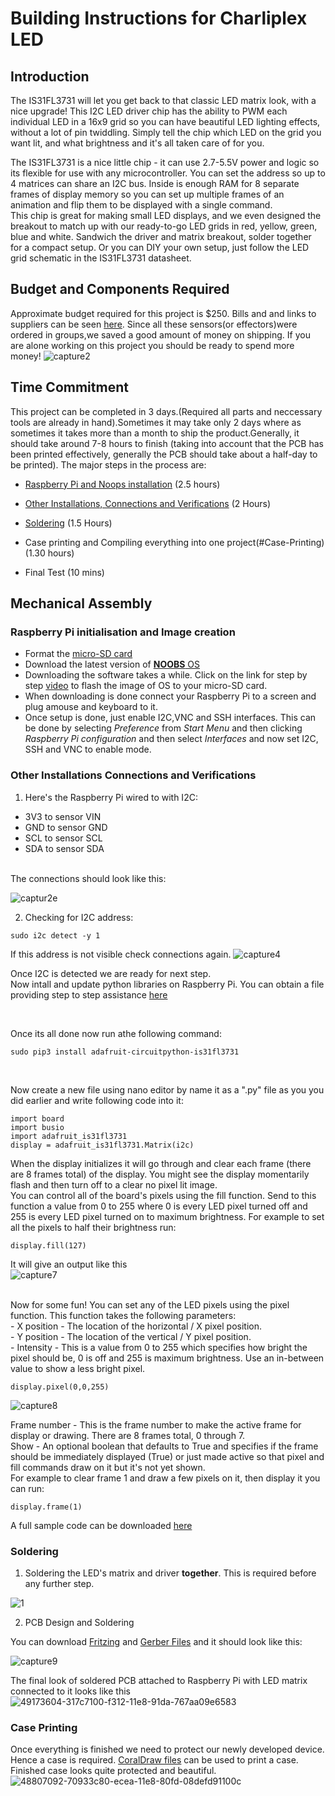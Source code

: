# Building Instructions for Charliplex LED
## Introduction
The IS31FL3731 will let you get back to that classic LED matrix look, with a nice upgrade! This I2C LED driver chip has
the ability to PWM each individual LED in a 16x9 grid so you can have beautiful LED lighting effects, without a lot of
pin twiddling. Simply tell the chip which LED on the grid you want lit, and what brightness and it's all taken care of for
you. <br>



The IS31FL3731 is a nice little chip - it can use 2.7-5.5V power and logic so its flexible for use with any microcontroller.
You can set the address so up to 4 matrices can share an I2C bus. Inside is enough RAM for 8 separate frames of
display memory so you can set up multiple frames of an animation and flip them to be displayed with a single
command.
<br>
This chip is great for making small LED displays, and we even designed the breakout to match up with our ready-to-go
LED grids in red, yellow, green, blue and white. Sandwich the driver and matrix breakout, solder together for a
compact setup. Or you can DIY your own setup, just follow the LED grid schematic in the IS31FL3731 datasheet.

## Budget and Components Required
Approximate budget required for this project is $250. Bills and and links to suppliers can be seen [here](https://github.com/kuljeet-Singh/charli0x74/tree/master/Documents/INVOICES). Since all these sensors(or effectors)were ordered in groups,we saved a good amount of money on shipping. If you are alone working on this project you should be ready to spend more money!
![capture2](https://user-images.githubusercontent.com/43182173/49831390-c85d1a80-fd61-11e8-996f-b08adfee345e.PNG)

## Time Commitment
This project can be completed in 3 days.(Required all parts and neccessary tools are already in hand).Sometimes it may take only 2 days where as sometimes it takes more than a month to ship the product.Generally, it should take around 7-8 hours to finish (taking into account that the PCB has been printed effectively, generally the PCB should take about a half-day to be printed).
The major steps in the process are:


- [Raspberry Pi and Noops installation](#Raspberry-Pi-initialisation-and-Image-creation) (2.5 hours)


- [Other Installations, Connections and Verifications](#Other-Installations-Connections-and-Verifications) (2 Hours)<br>

- [Soldering](#Soldering) (1.5 Hours)<br>

- Case printing and Compiling everything into one project(#Case-Printing)  (1.30 hours)<br>

- Final Test (10 mins)

## Mechanical Assembly

### Raspberry Pi initialisation and Image creation

- Format the [micro-SD card](https://www.raspberrypi.org/learning/software-guide/)
- Download the latest version of [**NOOBS** OS](https://www.raspberrypi.org/downloads/noobs/) 
- Downloading the software takes a while. Click on the link for step by step [video](https://www.raspberrypi.org/help/videos/#noobs-setup) to flash the image of OS to your micro-SD card.
- When downloading is done connect your Raspberry Pi to a screen and plug amouse and keyboard to it.
- Once setup is done, just enable I2C,VNC and SSH interfaces. This can be done by selecting *Preference* from *Start Menu* and then clicking *Raspberry Pi configuration* and then select *Interfaces* and now set I2C, SSH and VNC to enable mode.

### Other Installations Connections and Verifications
1) Here's the Raspberry Pi wired to with I2C:  
- 3V3 to sensor VIN
- GND to sensor GND
- SCL to sensor SCL
- SDA to sensor SDA
<br>
The connections should look like this:

![captur2e](https://user-images.githubusercontent.com/43182173/49890302-c5b9fe00-fe11-11e8-81bb-9fd9f096e119.PNG)

2) Checking for I2C address:

```
sudo i2c detect -y 1
```

If this address is not visible check connections again. 
![capture4](https://user-images.githubusercontent.com/43182173/49890633-8f30b300-fe12-11e8-9b6a-38004896c174.PNG)

Once I2C is detected we are ready for next step.<br>Now intall and update python libraries on Raspberry Pi. You can obtain a file providing step to step assistance [here](https://github.com/kuljeet-Singh/charli0x74/blob/master/Python%20Files.docx) 

<br>

Once its all done now run athe following command:

```
sudo pip3 install adafruit-circuitpython-is31fl3731
```
<br>

Now create a new file using nano editor by name it  as a ".py" file as you you did earlier and write following code into it:

```
import board
import busio
import adafruit_is31fl3731
display = adafruit_is31fl3731.Matrix(i2c)
```
When the display initializes it will go through and clear each frame (there are 8 frames total) of the display. You might
see the display momentarily flash and then turn off to a clear no pixel lit image.<br>
You can control all of the board's pixels using the fill function. Send to this function a value from 0 to 255 where 0 is
every LED pixel turned off and 255 is every LED pixel turned on to maximum brightness. For example to set all the
pixels to half their brightness run:

```
display.fill(127)
```
It will give an output like this
<br>
![capture7](https://user-images.githubusercontent.com/43182173/49893545-acb54b00-fe19-11e8-966f-d723d20c216e.PNG)

<br>
Now for some fun! You can set any of the LED pixels using the pixel function. This function takes the following
parameters:<br>
- X position - The location of the horizontal / X pixel position.<br>
- Y position - The location of the vertical / Y pixel position.<br>
- Intensity - This is a value from 0 to 255 which specifies how bright the pixel should be, 0 is off and 255 is
maximum brightness. Use an in-between value to show a less bright pixel.<br>

```
display.pixel(0,0,255)
```
![capture8](https://user-images.githubusercontent.com/43182173/49893699-0ddd1e80-fe1a-11e8-9ae9-0cd172238847.PNG)

Frame number - This is the frame number to make the active frame for display or drawing. There are 8 frames
total, 0 through 7.<br>
Show - An optional boolean that defaults to True and specifies if the frame should be immediately displayed
(True) or just made active so that pixel and fill commands draw on it but it's not yet shown.<br>
For example to clear frame 1 and draw a few pixels on it, then display it you can run:<br>

```
display.frame(1)
```
A full sample code can be downloaded [here](https://github.com/kuljeet-Singh/charli0x74/blob/master/board.py)
### Soldering

1) Soldering the LED's matrix and driver **together**. This is required before any further step.

![1](https://user-images.githubusercontent.com/43182173/49889616-fdc04180-fe0f-11e8-9232-1da6752eef19.png)

2) PCB Design and Soldering

You can download [Fritzing](https://github.com/kuljeet-Singh/charli0x74/blob/master/PCB.fzz) and [Gerber Files](https://github.com/kuljeet-Singh/charli0x74/tree/master/GerberFiles) and it should look like this:

![capture9](https://user-images.githubusercontent.com/43182173/49895372-3ff07f80-fe1e-11e8-8804-6ea9d04d8837.PNG)

The final look of soldered PCB attached to Raspberry Pi with LED matrix connected to it looks like this
![49173604-317c7100-f312-11e8-91da-767aa09e6583](https://user-images.githubusercontent.com/43182173/49895428-62829880-fe1e-11e8-9d87-9d2515fd64d9.PNG)

### Case Printing

Once everything is finished we need to protect our newly developed device. Hence a case is required. [CoralDraw files](https://github.com/kuljeet-Singh/charli0x74/blob/master/PiCase.cdr) can be used to print a case. Finished case looks quite protected and beautiful.
![48807092-70933c80-ecea-11e8-80fd-08defd91100c](https://user-images.githubusercontent.com/43182173/49895861-a629d200-fe1f-11e8-8c22-c7138033fd48.PNG)








